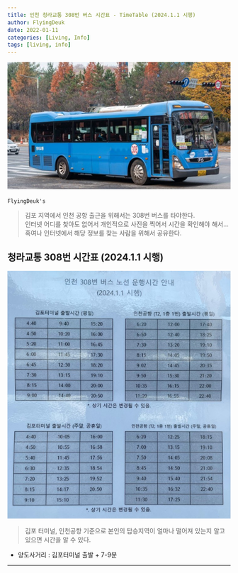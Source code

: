 ```yaml
---
title: 인천 청라교통 308번 버스 시간표 - TimeTable (2024.1.1 시행)
author: FlyingDeuk
date: 2022-01-11
categories: [Living, Info]
tags: [living, info]
---
```


![bus](/img/living/info/bustime.jpg)

`FlyingDeuk's`
> 김포 지역에서 인천 공항 출근을 위해서는 308번 버스를 타야한다. <br>
인터넷 어디를 찾아도 없어서 개인적으로 사진을 찍어서 시간을 확인해야 해서... 혹여나 인터넷에서 해당 정보를 찾는 사람을 위해서 공유한다.

## 청라교통 308번 시간표 (2024.1.1 시행)

![bus](/img/living/info/bustime2.jpeg)
> 김포 터미널, 인천공항 기준으로 본인의 탑승지역이 얼마나 떨어져 있는지 알고 있으면 시간을 알 수 있다.

- 양도사거리 : 김포터미널 출발 + 7-9분

-------------

